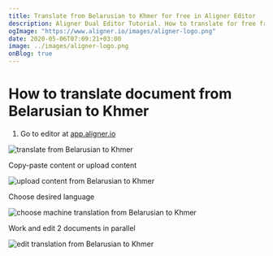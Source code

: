 ```yaml
---
title: Translate from Belarusian to Khmer for free in Aligner Editor
description: Aligner Dual Editor Tutorial. How to translate for free from Belarusian to Khmer. Aligner is multilingual document management platform. 
ogImage: "https://www.aligner.io/images/aligner-logo.png"
date: 2020-05-06T07:09:21+03:00
image: ../images/aligner-logo.png
onBlog: true
---
```


# How to translate document from Belarusian to Khmer

1. Go to editor at [app.aligner.io](https://app.aligner.io "Aligner App web page")

![translate from Belarusian to Khmer](../aligner-blank-editor.png "translate from Belarusian to Khmer")

Copy-paste content or upload content

![upload content from Belarusian to Khmer](../aligner-uploaded-document.png "upload content from Belarusian to Khmer")

Choose desired language

![choose machine translation from Belarusian to Khmer](../aligner-language-dropdown.png "choose machine translation from Belarusian to Khmer")

Work and edit 2 documents in parallel

![edit translation from Belarusian to Khmer](../aligner-double-sitded-editor.png "edit translation from Belarusian to Khmer")

